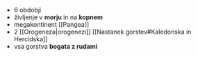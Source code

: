 - 6 obdobji
- življenje v **morju** in na **kopnem**
- megakontinent [[Pangea]]
- 2 [[Orogeneza|orogenezi]] [[Nastanek gorstev#Kaledonska in Hercidska]]
- vsa gorstva **bogata z rudami**